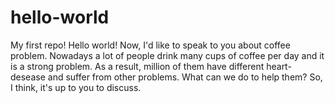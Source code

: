 # hello-world
My first repo!
Hello world! Now, I'd like to speak to you about coffee problem. Nowadays a lot of people drink many cups of coffee per day and it is a strong problem. As a result, million of them have different heart-desease and suffer from other problems. What can we do to help them? So, I think, it's up to you to discuss.
